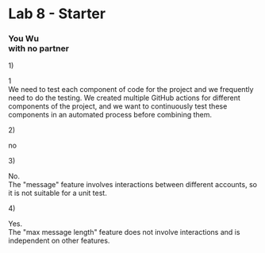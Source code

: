 # Lab 8 - Starter
### You Wu<br>with no partner

<p>
    <section>1)
    <p>1<br>We need to test each component of code for the project and we frequently need to do the testing. We created multiple GitHub actions for different components of the project, and we want to continuously test these components in an automated process before combining them.</p>
    </section>
    <section>2)
    <p>no</p>
    </section>
    <section>3)
    <p>No.<br>The "message" feature involves interactions between different accounts, so it is not suitable for a unit test.</p>
    </section>
    <section>4)
    <p>Yes.<br>The "max message length" feature does not involve interactions and is independent on other features.</p>
    </section>
</p>